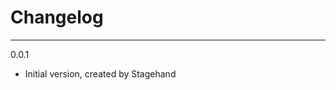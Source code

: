 # Changelog

--------------------------------------------
0.0.1

- Initial version, created by Stagehand
